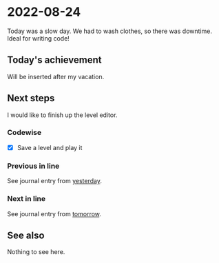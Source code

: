 # 2022-08-24

Today was a slow day. We had to wash clothes, so there was downtime.
Ideal for writing code!

## Today's achievement

Will be inserted after my vacation.

## Next steps

I would like to finish up the level editor.

### Codewise

- [x] Save a level and play it

### Previous in line

See journal entry from [yesterday][yesterday].

### Next in line

See journal entry from [tomorrow][tomorrow].

## See also

Nothing to see here.

[tomorrow]: ./2022-08-25.md
[yesterday]: ./2022-08-23.md

